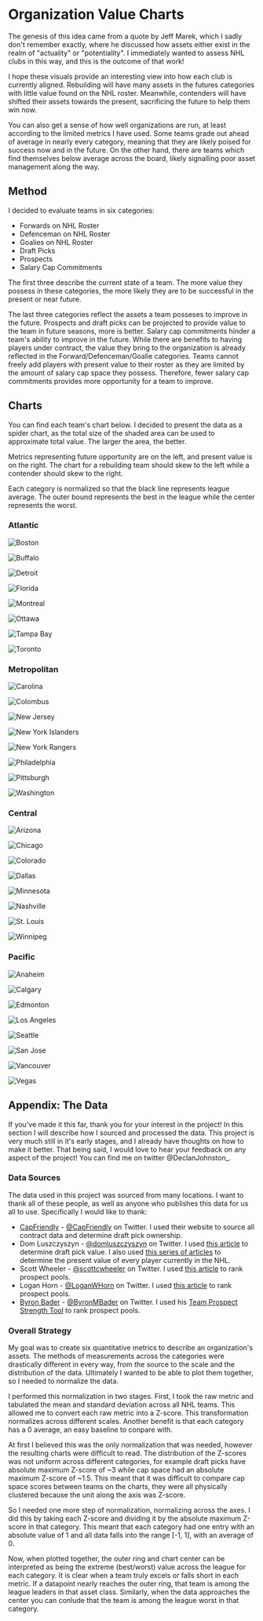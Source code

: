 # Organization Value Charts

The genesis of this idea came from a quote by Jeff Marek, which I sadly don't remember exactly, where he discussed how assets either exist in the realm of "actuality" or "potentiality". I immediately wanted to assess NHL clubs in this way, and this is the outcome of that work!

I hope these visuals provide an interesting view into how each club is currently aligned. Rebuilding will have many assets in the futures categories with little value found on the NHL roster. Meanwhile, contenders will have shifted their assets towards the present, sacrificing the future to help them win now.

You can also get a sense of how well organizations are run, at least according to the limited metrics I have used. Some teams grade out ahead of average in nearly every category, meaning that they are likely poised for success now and in the future. On the other hand, there are teams which find themselves below average across the board, likely signalling poor asset management along the way.



## Method

I decided to evaluate teams in six categories:
* Forwards on NHL Roster
* Defenceman on NHL Roster
* Goalies on NHL Roster
* Draft Picks
* Prospects
* Salary Cap Commitments

The first three describe the current state of a team. The more value they possess in these categories, the more likely they are to be successful in the present or near future. 

The last three categories reflect the assets a team posseses to improve in the future. Prospects and draft picks can be projected to provide value to the team in future seasons, more is better. Salary cap commitments hinder a team's ability to improve in the future. While there are benefits to having players under contract, the value they bring to the organization is already reflected in the Forward/Defenceman/Goalie categories. Teams cannot freely add players with present value to their roster as they are limited by the amount of salary cap space they possess. Therefore, fewer salary cap commitments provides more opportunity for a team to improve. 

## Charts

You can find each team's chart below. I decided to present the data as a spider chart, as the total size of the shaded area can be used to approximate total value. The larger the area, the better.

Metrics representing future opportunity are on the left, and present value is on the right. The chart for a rebuilding team should skew to the left while a contender should skew to the right.

Each category is normalized so that the black line represents league average. The outer bound represents the best in the league while the center represents the worst.

### Atlantic

![Boston](charts/BOS.png)

![Buffalo](charts/BUF.png)

![Detroit](charts/DET.png)

![Florida](charts/FLA.png)

![Montreal](charts/MTL.png)

![Ottawa](charts/OTT.png)

![Tampa Bay](charts/TBL.png)

![Toronto](charts/TOR.png)

### Metropolitan

![Carolina](charts/CAR.png)

![Colombus](charts/CBJ.png)

![New Jersey](charts/NJD.png)

![New York Islanders](charts/NYI.png)

![New York Rangers](charts/NYR.png)

![Philadelphia](charts/PHI.png)

![Pittsburgh](charts/PIT.png)

![Washington](charts/WSH.png)

### Central

![Arizona](charts/ARI.png)

![Chicago](charts/CHI.png)

![Colorado](charts/COL.png)

![Dallas](charts/DAL.png)

![Minnesota](charts/MIN.png)

![Nashville](charts/NSH.png)

![St. Louis](charts/STL.png)

![Winnipeg](charts/WPG.png)

### Pacific

![Anaheim](charts/ANA.png)

![Calgary](charts/CGY.png)

![Edmonton](charts/EDM.png)

![Los Angeles](charts/LAK.png)

![Seattle](charts/SEA.png)

![San Jose](charts/SJS.png)

![Vancouver](charts/VAN.png)

![Vegas](charts/VGK.png)

## Appendix: The Data

If you've made it this far, thank you for your interest in the project! In this section I will describe how I sourced and processed the data. This project is very much still in it's early stages, and I already have thoughts on how to make it better. That being said, I would love to hear your feedback on any aspect of the project! You can find me on twitter @DeclanJohnston_.

### Data Sources

The data used in this project was sourced from many locations. I want to thank all of these people, as well as anyone who publishes this data for us all to use. Specifically I would like to thank:

* [CapFriendly](https://www.capfriendly.com/) - [@CapFriendly](https://twitter.com/CapFriendly) on Twitter. I used their website to source all contract data and determine draft pick ownership.
* Dom Luszczyszyn - [@domluszczyszyn](https://twitter.com/domluszczyszyn) on Twitter. I used [this article](https://theathletic.com/1798463/2020/06/12/by-the-numbers-revisiting-the-true-value-of-a-draft-pick/) to determine draft pick value. I also used [this series of articles](https://theathletic.com/3608075/2022/10/05/nhl-team-previews-projections-rankings/) to determine the present value of every player currently in the NHL.
* Scott Wheeler - [@scottcwheeler](https://twitter.com/scottcwheeler) on Twitter. I used [this article](https://theathletic.com/3923067/2023/01/09/nhl-prospect-rankings-2023/) to rank prospect pools.
* Logan Horn - [@LoganWHorn](https://twitter.com/LoganWHorn) on Twitter. I used [this article](https://thehockeywriters.com/nhl-farm-system-rankings/) to rank prospect pools.
* [Byron Bader](https://hockeyprospecting.com/) - [@ByronMBader](https://twitter.com/ByronMBader) on Twitter. I used his [Team Prospect Strength Tool](https://hockeyprospecting.com/hockey-prospecting-tools/1193-2/) to rank prospect pools.

### Overall Strategy

My goal was to create six quantitative metrics to describe an organization's assets. The methods of measurements across the categories were drastically different in every way, from the source to the scale and the distribution of the data. Ultimately I wanted to be able to plot them together, so I needed to normalize the data. 

I performed this normalization in two stages. First, I took the raw metric and tabulated the mean and standard deviation across all NHL teams. This allowed me to convert each raw metric into a Z-score. This transformation normalizes across different scales. Another benefit is that each category has a 0 average, an easy baseline to conpare with. 

At first I believed this was the only normalization that was needed, however the resulting charts were difficult to read. The distribution of the Z-scores was not uniform across different categories, for example draft picks have absolute maximum Z-score of ~3 while cap space had an absolute maximum Z-score of ~1.5. This meant that it was difficult to compare cap space scores between teams on the charts, they were all physically clustered because the unit along the axis was Z-score. 

So I needed one more step of normalization, normalizing across the axes. I did this by taking each Z-score and dividing it by the absolute maximum Z-score in that category. This meant that each category had one entry with an absolute value of 1 and all data falls into the range [-1, 1], with an average of 0. 

Now, when plotted together, the outer ring and chart center can be interpreted as being the extreme (best/worst) value across the league for each category. It is clear when a team truly excels or falls short in each metric. If a datapoint nearly reaches the outer ring, that team is among the league leaders in that asset class. Similarly, when the data approaches the center you can conlude that the team is among the league worst in that category.